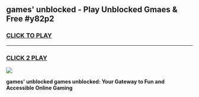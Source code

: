 
## games' unblocked - Play Unblocked Gmaes & Free #y82p2
<h3>
<a href="https://news.freeplayer.one?title=games'_unblocked&ref=24F">CLICK TO PLAY</a></h3>
<hr>

<h3>
<a href="https://news.freeplayer.one?title=games'_unblocked&ref=24F">CLICK 2 PLAY</a>
  
</h3>

<a href="https://news.freeplayer.one?title=games'_unblocked&ref=24F/"><img src="https://clearcache.store/games.png"></a>


**games' unblocked games unblocked: Your Gateway to Fun and Accessible Online Gaming**
